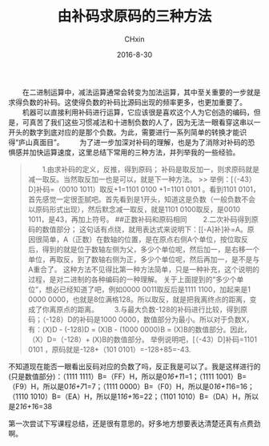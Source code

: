 ﻿---
layout: post
title: 由补码求原码的三种方法
author: CHxin
date: 2016-8-30
categories: blog
tags: [Basic,Artifice]
description: 二进制中，负数的补码，很难一眼看穿是几。这里列举三种方法求得原码：定义、二次补码、-128运算。
---

&emsp;&emsp;在二进制运算中，减法运算通常会转变为加法运算，其中至关重要的一步就是求得负数的补码。这使得负数的补码比源码出现的频率更多，也更加重要了。
&emsp;&emsp;机器可以直接利用补码进行运算，它应该很是喜欢这个人为它创造的编码，但是，可真苦了我们这些习惯减法和十进制负数的人了，因为无法一眼看穿这串以一开头的数字到底对应的是那个负数。为此，需要进行一系列简单的转换才能识得“庐山真面目”。
&emsp;&emsp;为了进一步加深对补码的理解，也是为了消除对补码的恐惧感并加快运算速度，这里总结下常用的三种方法，并列举我的一些经验。
> &emsp;&emsp;1.由求补码的定义，反推，得到原码；  补码是取反加一，则求原码就是减一取反。当然取反加一也是可以，就是下一种方法。  >> 举例：[（-43）D]补码=（0010 1011）取反+1=1101 0100 +1=1101 0101 。看到1101 0101，首先感觉一定很歪腻吧。首先看到是1开头，知道这是负数（一般负数不会以原码形式出现），然后默念减一取反，就是1101 0100取反，是0010 1011，是43，再加上符号。  ##正数补码和原码相同
> &emsp;&emsp;2.二次补码得到原码的数值部分；  这句话有点绕，就用表达式来说明下：[[-A]补]补=A。原因很简单，A（正数）在数轴的位置，是在原点右侧A个单位，按位取反后，得到的就是位于数轴左侧为父，多少个单位呢，然后加一，是右移一个单位，再取反，到了数轴右侧为正，多少个单位呢，然后再加一，是不是与A重合了。  这种方法不见得比第一种方法简单，只是一种补充，这个说明的过程，是对二进制的各种编码的一种理解。  关于上面提到的“多少个单位”，想必已经知道了吧，例如0000 0011取反后是1111 1100，加起来是1 0000 0000，也就是8位满格128。所以取反，就是把我离终点的距离，变成了你离原点的距离。
> &emsp;&emsp;3.与最大负数-128的补码进行比较，得到原码；（-128）D的补码是1000 0000，数值部分为最小。所以对于负数X，有：(X)D - (-128)D = (X)B - (1000 0000)B = (X)B的数值部分。因此，（X）D=（-128）+ (X)B的数值部分。  举例说明吧，[（-43）D]补码=1101 0101 ，原码就是-128+（101 0101）=-128+85=-43.

不知道现在能否一眼看出反码对应的负数了吗，反正我是可以了。我是这样进行的(只是数值部分)：（1111 1111）B=（FF）H，所以是0*16+1*1=1；（1111 1001）B=（F9）H，所以是0*16+7*1=7；（1111 0000）B=（F0）H，所以是0*16+1*16=16；（1110 1010）B=（EA）H，所以是1*16+1*6=22；（1101 1010）B=（DA）H，所以是2*16+1*6=38

第一次尝试下写课程总结，还是很有意思的。好多地方想要表达清楚还真有点费劲啊。